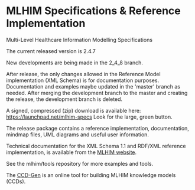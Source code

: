MLHIM Specifications & Reference Implementation
===============================================

Multi-Level Healthcare Information Modelling Specifications

The current released version is 2.4.7

New developments are being made in the 2_4_8 branch.

After release, the only changes allowed in the Reference Model implementation (XML Schema) is for documentation purposes. Documentation and examples maybe updated in the 'master' branch as needed. After merging the development branch to the master and creating the release, the development branch is deleted. 

A signed, compressed (zip) download is available here: https://launchpad.net/mlhim-specs Look for the large, green button. 

The release package contains a reference implementation, documentation, mindmap files, UML diagrams and useful user information. 

Technical documentation for the XML Schema 1.1 and RDF/XML reference implementation, is available from the
[MLHIM website](http://mlhim.org/documents.html).

See the mlhim/tools repository for more examples and tools. 

The [CCD-Gen](http://www.ccdgen.com) is an online tool for building MLHIM knowledge models (CCDs).


